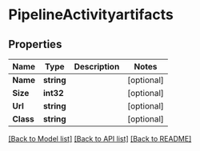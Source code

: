 # PipelineActivityartifacts

## Properties

Name | Type | Description | Notes
------------ | ------------- | ------------- | -------------
**Name** | **string** |  | [optional] 
**Size** | **int32** |  | [optional] 
**Url** | **string** |  | [optional] 
**Class** | **string** |  | [optional] 

[[Back to Model list]](../README.md#documentation-for-models) [[Back to API list]](../README.md#documentation-for-api-endpoints) [[Back to README]](../README.md)


